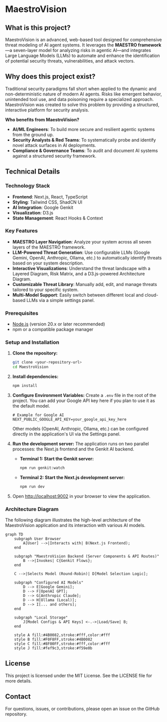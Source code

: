 # MaestroVision

## What is this project?

MaestroVision is an advanced, web-based tool designed for comprehensive threat modeling of AI agent systems. It leverages the **MAESTRO framework**—a seven-layer model for analyzing risks in agentic AI—and integrates Large Language Models (LLMs) to automate and enhance the identification of potential security threats, vulnerabilities, and attack vectors.

## Why does this project exist?

Traditional security paradigms fall short when applied to the dynamic and non-deterministic nature of modern AI agents. Risks like emergent behavior, unintended tool use, and data poisoning require a specialized approach. MaestroVision was created to solve this problem by providing a structured, interactive platform for security analysis.

**Who benefits from MaestroVision?**
*   **AI/ML Engineers**: To build more secure and resilient agentic systems from the ground up.
*   **Security Analysts & Red Teams**: To systematically probe and identify novel attack surfaces in AI deployments.
*   **Compliance & Governance Teams**: To audit and document AI systems against a structured security framework.

## Technical Details

### Technology Stack

*   **Frontend**: Next.js, React, TypeScript
*   **Styling**: Tailwind CSS, ShadCN UI
*   **AI Integration**: Google Genkit
*   **Visualization**: D3.js
*   **State Management**: React Hooks & Context

### Key Features

*   **MAESTRO Layer Navigation**: Analyze your system across all seven layers of the MAESTRO framework.
*   **LLM-Powered Threat Generation**: Use configurable LLMs (Google Gemini, OpenAI, Anthropic, Ollama, etc.) to automatically identify threats based on your system description.
*   **Interactive Visualizations**: Understand the threat landscape with a Layered Diagram, Risk Matrix, and a D3.js-powered Architecture Diagram.
*   **Customizable Threat Library**: Manually add, edit, and manage threats tailored to your specific system.
*   **Multi-Model Support**: Easily switch between different local and cloud-based LLMs via a simple settings panel.

### Prerequisites

*   [Node.js](https://nodejs.org/) (version 20.x or later recommended)
*   npm or a compatible package manager

### Setup and Installation

1.  **Clone the repository:**
    ```bash
    git clone <your-repository-url>
    cd MaestroVision
    ```

2.  **Install dependencies:**
    ```bash
    npm install
    ```

3.  **Configure Environment Variables:**
    Create a `.env` file in the root of the project. You can add your Google API key here if you plan to use it as the default model.
    ```env
    # Example for Google AI
    NEXT_PUBLIC_GOOGLE_API_KEY=your_google_api_key_here
    ```
    Other models (OpenAI, Anthropic, Ollama, etc.) can be configured directly in the application's UI via the Settings panel.

4.  **Run the development server:**
    The application runs on two parallel processes: the Next.js frontend and the Genkit AI backend.

    *   **Terminal 1: Start the Genkit server:**
        ```bash
        npm run genkit:watch
        ```

    *   **Terminal 2: Start the Next.js development server:**
        ```bash
        npm run dev
        ```

5.  Open [http://localhost:9002](http://localhost:9002) in your browser to view the application.

### Architecture Diagram

The following diagram illustrates the high-level architecture of the MaestroVision application and its interaction with various AI models.

```mermaid
graph TD
    subgraph User Browser
        A[User] -->|Interacts with| B(Next.js Frontend);
    end

    subgraph "MaestroVision Backend (Server Components & API Routes)"
        B -->|Invokes| C{Genkit Flows};
    end

    C -->|Selects Model (Round-Robin)| D[Model Selection Logic];

    subgraph "Configured AI Models"
        D --> E[Google Gemini];
        D --> F[OpenAI GPT];
        D --> G[Anthropic Claude];
        D --> H[Ollama (Local)];
        D --> I[... and others];
    end

    subgraph "Local Storage"
        J[Model Configs & API Keys] <-.->|Load/Save| B;
    end

    style A fill:#4B0082,stroke:#fff,color:#fff
    style B fill:#F0F8FF,stroke:#4B0082
    style C fill:#8F00FF,stroke:#fff,color:#fff
    style J fill:#fef9c3,stroke:#f59e0b
```

## License

This project is licensed under the MIT License. See the LICENSE file for more details.

## Contact

For questions, issues, or contributions, please open an issue on the GitHub repository.
